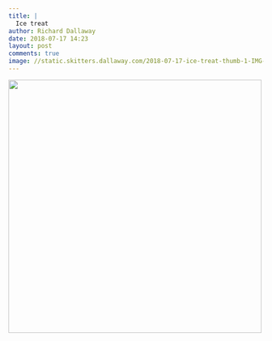 ```yaml
---
title: |
  Ice treat
author: Richard Dallaway
date: 2018-07-17 14:23
layout: post
comments: true
image: //static.skitters.dallaway.com/2018-07-17-ice-treat-thumb-1-IMG-5999.jpg
---
```


<div>
        <a href="//static.skitters.dallaway.com/2018-07-17-ice-treat-fullsize-1-IMG-5999.jpg">
          <img src="//static.skitters.dallaway.com/2018-07-17-ice-treat-thumb-1-IMG-5999.jpg" width="500" height="500"/>
        </a>
      </div>


  
      